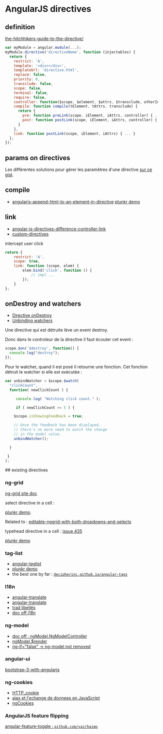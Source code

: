 # AngularJS directives

## definition

[the-hitchhikers-guide-to-the-directive/](http://amitgharat.wordpress.com/2013/06/08/the-hitchhikers-guide-to-the-directive/)

```javascript
var myModule = angular.module(...);
myModule.directive('directiveName', function (injectables) {
  return {
    restrict: 'A',
    template: '<div></div>',
    templateUrl: 'directive.html',
    replace: false,
    priority: 0,
    transclude: false,
    scope: false,
    terminal: false,
    require: false,
    controller: function($scope, $element, $attrs, $transclude, otherInjectables) { ... },
    compile: function compile(tElement, tAttrs, transclude) {
      return {
        pre: function preLink(scope, iElement, iAttrs, controller) { ... },
        post: function postLink(scope, iElement, iAttrs, controller) { ... }
      }
    },
    link: function postLink(scope, iElement, iAttrs) { ... }
  };
});
```

## params on directives

Les différentes solutions pour gérer les paramètres d'une directive [sur ce gist](https://gist.github.com/CMCDragonkai/6282750).

## compile

- [angularjs-append-html-to-an-element-in-directive](http://stackoverflow.com/questions/21452706/angularjs-append-html-to-an-element-in-directive-and-make-a-local-function-to) [plunkr demo](http://plnkr.co/edit/IlTIWrvG5lA0B4JwEPoS?p=info)

## link

- [angular-js-directives-difference-controller-link](http://jasonmore.net/angular-js-directives-difference-controller-link/)
- [custom-directives](http://tutorials.jenkov.com/angularjs/custom-directives.html)

intercept user click

```javascript
return {
    restrict: 'A',
    scope: true,
    link: function (scope, elem) {
        elem.bind('click', function () {
            // impl ...
        });
    }
};
```

## onDestroy and watchers

- [Directive onDestroy](http://stackoverflow.com/questions/17203005/angularjs-directive-destroy)
- [Unbinding watchers](http://www.bennadel.com/blog/2480-unbinding-watch-listeners-in-angularjs.htm)

Une directive qui est détruite lève un event destroy.

Donc dans le controleur de la directive il faut écouter cet event :

```javascript
scope.$on('$destroy', function() {
  console.log("destroy");
});
```

Pour le watcher, quand il est posé il retourne une fonction. Cet fonction détruit le watcher si elle est exécutée :

```javascript
var unbindWatcher = $scope.$watch(
  "clickCount",
  function( newClickCount ) {

     console.log( "Watching click count." );

     if ( newClickCount >= 5 ) {

    $scope.isShowingFeedback = true;

    // Once the feedback has been displayed,
    // there's no more need to watch the change
    // in the model value.
    unbindWatcher();

  }

 }
);
```

## existing directives

### ng-grid

[ng-grid site doc](http://ui-grid.info/)

select directive in a cell :

[plunkr demo](http://plnkr.co/edit/VABAEu?p=preview).

Related to : [editable-nggrid-with-both-dropdowns-and-selects](http://technpol.wordpress.com/2013/12/06/editable-nggrid-with-both-dropdowns-and-selects/)

typehead directive in a cell : [issue 435](https://github.com/angular-ui/ng-grid/issues/435)

[plunkr demo](http://plnkr.co/edit/cum0CBuoJUvGIBu85aBS?p=preview)

### tag-list

- [angular-taglist](https://github.com/chrispittman/angular-taglist)
- [plunkr demo](http://plnkr.co/edit/0vzZsn70SGQkIKKZoVEP?p=preview)
- the best one by far : [`decipherinc.github.io/angular-tags`](http://decipherinc.github.io/angular-tags/)

### l18n

- [angular-translate](http://pascalprecht.github.io/angular-translate/)
- [angular-translate](http://www.ng-newsletter.com/posts/angular-translate.html)
- [trad libellés](http://www.frangular.com/2012/12/traduction-des-libelles-dans-les-vues-angularjs.html)
- [doc off i18n](http://docs.angularjs.org/guide/i18n)

### ng-model

- [doc off : ngModel.NgModelController](https://docs.angularjs.org/api/ng/type/ngModel.NgModelController)
- [ngModel.$render](http://stackoverflow.com/questions/21083543/when-ngmodels-render-is-called-in-angularjs)
- [ng-if="false" -> ng-model not removed](http://stackoverflow.com/questions/24042811/angularjs-ng-if-hiddenremoved-ng-model-variable-not-removed-from-scope)

### angular-ui

[bootstrap-3-with-angularjs](http://stackoverflow.com/questions/16327846/bootstrap-3-with-angularjs)

### ng-cookies

- [HTTP_cookie](http://en.wikipedia.org/wiki/HTTP_cookie#Setting_a_cookie)
- [ajax et l'echange de donnees en JavaScript](http://fr.openclassrooms.com/informatique/cours/ajax-et-l-echange-de-donnees-en-javascript/les-cookies-1)
- [ngCookies](https://docs.angularjs.org/api/ngCookies)

### AngularJS feature flipping

[angular-feature-toggle : `github.com/yairhaimo`](https://github.com/yairhaimo/angular-feature-toggle)
